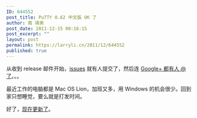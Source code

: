 ```yaml
---
ID: 644552
post_title: PuTTY 0.62 中文版 OK 了
author: 南 靖男
post_date: 2011-12-15 00:16:15
post_excerpt: ""
layout: post
permalink: https://larryli.cn/2011/12/644552
published: true
---
```

从收到 release 邮件开始，<a href="http://code.google.com/p/puttycn/issues/list">issues</a> 就有人提交了，然后连 <a href="https://plus.google.com/101075042515117875805/posts/Rvh7Y6fRwQk">Google+ 都有人 @ 了</a>。。。

最近工作的电脑都是 Mac OS Lion，加班又多，用 Windows 的机会很少。回到家只想睡觉，要么就是打发时间。

好了，<a href="http://code.google.com/p/puttycn/">现在更新了</a>。